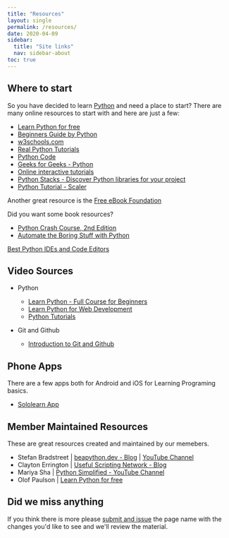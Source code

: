 ```yaml
---
title: "Resources"
layout: single
permalink: /resources/
date: 2020-04-09
sidebar:
  title: "Site links"
  nav: sidebar-about
toc: true
---
```


## Where to start

So you have decided to learn [Python](https://www.python.org/) and need a place to start? There are many online resources to start with and here are just a few:

- [Learn Python for free](khan.co/pyth-101)
- [Beginners Guide by Python](https://wiki.python.org/moin/BeginnersGuide)
- [w3schools.com](https://www.w3schools.com/python/)
- [Real Python Tutorials](https://realpython.com/)
- [Python Code](https://www.thepythoncode.com/)
- [Geeks for Geeks - Python](https://www.geeksforgeeks.org/python-programming-language/)
- [Online interactive tutorials](http://www.pythonbytesize.com/exercise-index.html)
- [Python Stacks - Discover Python libraries for your project](https://www.pythonstacks.com/)
- [Python Tutorial - Scaler](https://www.scaler.com/topics/python/what-is-python/)

Another great resource is the [Free eBook Foundation](https://ebookfoundation.github.io/free-programming-books/free-programming-interactive-tutorials-en.html#python)

Did you want some book resources?

- [Python Crash Course, 2nd Edition](https://nostarch.com/pythoncrashcourse2e/)
- [Automate the Boring Stuff with Python](https://automatetheboringstuff.com/)

[Best Python IDEs and Code Editors](https://towardsdatascience.com/best-python-ides-and-code-editors-you-must-use-in-2020-2303a53db24)

## Video Sources

- Python
    - [Learn Python - Full Course for Beginners](https://www.youtube.com/watch?v=rfscVS0vtbw)
    - [Learn Python for Web Development](https://www.youtube.com/watch?v=_uQrJ0TkZlc)
    - [Python Tutorials](https://bit.ly/2rzWKmZ)

- Git and Github
    - [Introduction to Git and Github](https://youtu.be/NPRUsCcZwJ4)

## Phone Apps

There are a few apps both for Android and iOS for Learning Programing basics. 

-  [Sololearn App](https://www.sololearn.com/)

## Member Maintained Resources

These are great resources created and maintained by our memebers. 
- Stefan Bradstreet | [beapython.dev - Blog](https://beapython.dev) | [YouTube Channel](https://www.youtube.com/channel/UCkKBhevnpbV4s_dPJsP2RcQ/featured)
- Clayton Errington | [Useful Scripting Network - Blog](http://usefulscripting.network)
- Mariya Sha | [Python Simplified - YouTube Channel](https://www.youtube.com/c/PythonSimplified)
- Olof Paulson | [Learn Python for free](khan.co/pyth-101)

## Did we miss anything

If you think there is more please [submit and issue](https://github.com/PythonClan/pythonclan.github.io/issues/new) the page name with the changes you'd like to see and we'll review the material.
